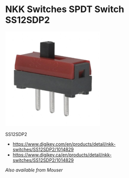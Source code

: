 # NKK Switches SPDT Switch SS12SDP2

<img src="./SS12SDP2.jpg" width="300px" />

SS12SDP2

- https://www.digikey.com/en/products/detail/nkk-switches/SS12SDP2/1014829
- https://www.digikey.ca/en/products/detail/nkk-switches/SS12SDP2/1014829

*Also available from Mouser*

